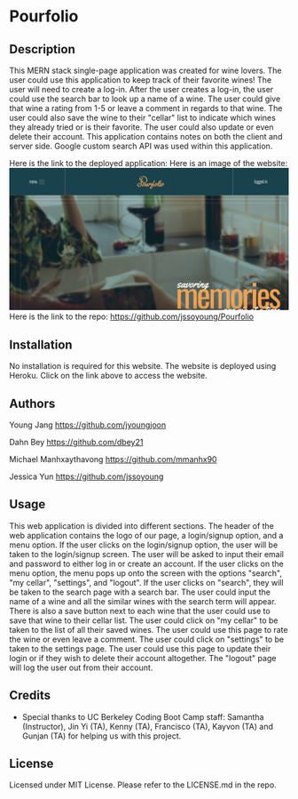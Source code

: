 # Pourfolio

## Description

This MERN stack single-page application was created for wine lovers. The user could use this application to keep track of their favorite wines! The user will need to create a log-in. After the user creates a log-in, the user could use the search bar to look up a name of a wine. The user could give that wine a rating from 1-5 or leave a comment in regards to that wine. The user could also save the wine to their "cellar" list to indicate which wines they already tried or is their favorite. The user could also update or even delete their account. This application contains notes on both the client and server side. Google custom search API was used within this application.

Here is the link to the deployed application: 
Here is an image of the website: ![Portfolio](client/public/images/pourfolio.png)
Here is the link to the repo: https://github.com/jssoyoung/Pourfolio

## Installation

No installation is required for this website. The website is deployed using Heroku. Click on the link above to access the website.

## Authors

Young Jang
https://github.com/jyoungjoon

Dahn Bey
https://github.com/dbey21

Michael Manhxaythavong
https://github.com/mmanhx90

Jessica Yun
https://github.com/jssoyoung

## Usage

 This web application is divided into different sections. The header of the web application contains the logo of our page, a login/signup option, and a menu option. If the user clicks on the login/signup option, the user will be taken to the login/signup screen. The user will be asked to input their email and password to either log in or create an account. If the user clicks on the menu option, the menu pops up onto the screen with the options "search", "my cellar", "settings", and "logout". If the user clicks on "search", they will be taken to the search page with a search bar. The user could input the name of a wine and all the similar wines with the search term will appear. There is also a save button next to each wine that the user could use to save that wine to their cellar list. The user could click on "my cellar" to be taken to the list of all their saved wines. The user could use this page to rate the wine or even leave a comment. The user could click on "settings" to be taken to the settings page. The user could use this page to update their login or if they wish to delete their account altogether. The "logout" page will log the user out from their account.

## Credits

* Special thanks to UC Berkeley Coding Boot Camp staff: Samantha (Instructor), Jin Yi (TA), Kenny (TA), Francisco (TA), Kayvon (TA) and Gunjan (TA) for helping us with this project.

## License

Licensed under MIT License. Please refer to the LICENSE.md in the repo.